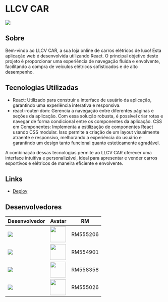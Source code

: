 # LLCV CAR

![](./src/assets/screen.png)

## Sobre
Bem-vindo ao LLCV CAR, a sua loja online de carros elétricos de luxo! Esta aplicação web é desenvolvida utilizando React. O principal objetivo deste projeto é proporcionar uma experiência de navegação fluida e envolvente, facilitando a compra de veículos elétricos sofisticados e de alto desempenho.

## Tecnologias Utilizadas
- React: Utilizado para construir a interface de usuário da aplicação, garantindo uma experiência interativa e responsiva.
- react-router-dom: Gerencia a navegação entre diferentes páginas e seções da aplicação. Com essa solução robusta, é possível criar rotas e navegar de forma condicional entre os componentes da aplicação.
CSS em Componentes: Implementa a estilização de componentes React usando CSS modular. Isso permite a criação de um layout visualmente atraente e responsivo, melhorando a experiência do usuário e garantindo um design tanto funcional quanto esteticamente agradável.

A combinação dessas tecnologias permite ao LLCV CAR oferecer uma interface intuitiva e personalizável, ideal para apresentar e vender carros esportivos e elétricos de maneira eficiente e envolvente.

## Links
- [Deploy](https://sportyside.netlify.app/)

## Desenvolvedores
| Desenvolvedor | Avatar | RM |
| ------------- | ------ | -- |
| ![](https://img.shields.io/badge/DESENVOLVEDOR-Cezar-blue?style=for-the-badge&logo=appveyor) | <a href="https://github.com/CezarBacanieski"><img src="https://avatars.githubusercontent.com/u/146896790?v=4" height="50" style="max-width: 100%;"></a> | RM555206 |
| ![](https://img.shields.io/badge/DESENVOLVEDOR-Lorenzo-blue?style=for-the-badge&logo=appveyor) | <a href="https://github.com/LorenzoMangini"><img src="https://avatars.githubusercontent.com/u/163363537?v=4" height="50" style="max-width: 100%;"></a> | RM554901 |
| ![](https://img.shields.io/badge/DESENVOLVEDOR-Luiz-blue?style=for-the-badge&logo=appveyor) | <a href="https://github.com/luyz-gusta"><img src="https://avatars.githubusercontent.com/u/110852235?v=4" height="50" style="max-width: 100%;"></a> | RM558358 |
| ![](https://img.shields.io/badge/DESENVOLVEDOR-Vitor-blue?style=for-the-badge&logo=appveyor) | <a href="https://github.com/vitorbmulford"><img src="https://avatars.githubusercontent.com/u/142764430?v=4" height="50" style="max-width: 100%;"></a> | RM555026 |
